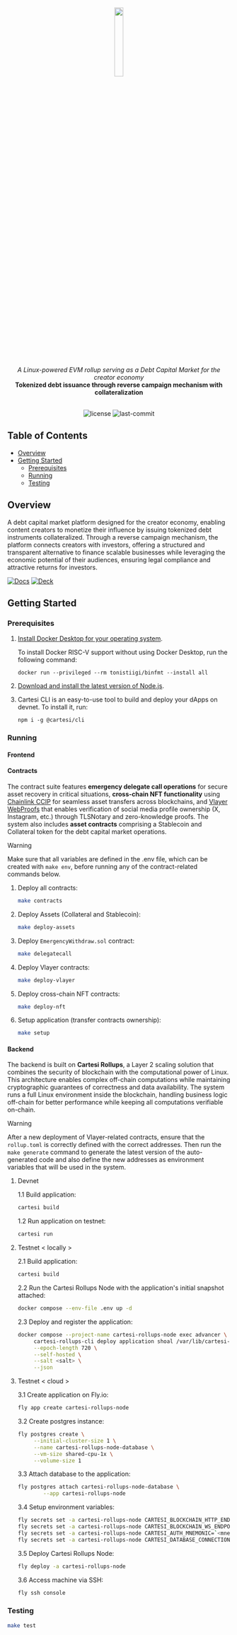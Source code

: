 <br>
<p align="center">
    <img src="https://github.com/user-attachments/assets/465b7615-842a-4f92-9f68-f3ffb8670fda" align="center" width="20%">
</p>
<br>
<div align="center">
    <i>A Linux-powered EVM rollup serving as a Debt Capital Market for the creator economy</i>
</div>
<div align="center">
<b>Tokenized debt issuance through reverse campaign mechanism with collateralization</b>
</div>
<br>
<p align="center">
	<img src="https://img.shields.io/github/license/tribeshq/tribes?style=default&logo=opensourceinitiative&logoColor=white&color=959CD0" alt="license">
	<img src="https://img.shields.io/github/last-commit/tribeshq/tribes?style=default&logo=git&logoColor=white&color=D1DCCB" alt="last-commit">
</p>

## Table of Contents
- [Overview](#overview)
- [Getting Started](#getting-started)
  - [Prerequisites](#prerequisites)
  - [Running](#running)
  - [Testing](#testing)

## Overview
A debt capital market platform designed for the creator economy, enabling content creators to monetize their influence by issuing tokenized debt instruments collateralized. Through a reverse campaign mechanism, the platform connects creators with investors, offering a structured and transparent alternative to finance scalable businesses while leveraging the economic potential of their audiences, ensuring legal compliance and attractive returns for investors.
<br>

[![Docs]][Link-docs] [![Deck]][Link-deck]
	
[Docs]: https://img.shields.io/badge/Documentation-959CD0?style=for-the-badge
[Link-docs]: https://docs.google.com/document/d/1l5D6sn9DBbaJFtTCfIM1gxoH7-10fVi9t2tsNr942Rw/edit?tab=t.0#heading=h.dfmi5re7vy34

[Deck]: https://img.shields.io/badge/Pitch%20Deck-D1DCCB?style=for-the-badge
[Link-deck]: https://www.canva.com/design/DAGVvlTnNpM/GsV9c1XuhYRYCrPK5811GA/view?utm_content=DAGVvlTnNpM&utm_campaign=designshare&utm_medium=link&utm_source=editor

## Getting Started

### Prerequisites
1. [Install Docker Desktop for your operating system](https://www.docker.com/products/docker-desktop/).

   To install Docker RISC-V support without using Docker Desktop, run the following command:
    
   ```shell
   docker run --privileged --rm tonistiigi/binfmt --install all
   ```

2. [Download and install the latest version of Node.js](https://nodejs.org/en/download).

3. Cartesi CLI is an easy-to-use tool to build and deploy your dApps on devnet. To install it, run:

   ```shell
   npm i -g @cartesi/cli
   ```

### Running

#### Frontend

#### Contracts

The contract suite features **emergency delegate call operations** for secure asset recovery in critical situations, **cross-chain NFT functionality** using [Chainlink CCIP](https://docs.chain.link/ccip) for seamless asset transfers across blockchains, and [Vlayer WebProofs](https://book.vlayer.xyz/features/web.html) that enables verification of social media profile ownership (X, Instagram, etc.) through TLSNotary and zero-knowledge proofs. The system also includes **asset contracts** comprising a Stablecoin and Collateral token for the debt capital market operations.

> [!WARNING]
> Make sure that all variables are defined in the .env file, which can be created with `make env`, before running any of the contract-related commands below.

1. Deploy all contracts:

   ```sh
   make contracts
   ```

2. Deploy Assets (Collateral and Stablecoin):

   ```sh
   make deploy-assets
   ```

3. Deploy `EmergencyWithdraw.sol` contract:

   ```sh
   make delegatecall
   ```
   
4. Deploy Vlayer contracts:

   ```sh
   make deploy-vlayer
   ```

5. Deploy cross-chain NFT contracts:

   ```sh
   make deploy-nft
   ```

6. Setup application (transfer contracts ownership):

   ```sh
   make setup
   ```

#### Backend

The backend is built on **Cartesi Rollups**, a Layer 2 scaling solution that combines the security of blockchain with the computational power of Linux. This architecture enables complex off-chain computations while maintaining cryptographic guarantees of correctness and data availability. The system runs a full Linux environment inside the blockchain, handling business logic off-chain for better performance while keeping all computations verifiable on-chain.

> [!WARNING]
> After a new deployment of Vlayer-related contracts, ensure that the `rollup.toml` is correctly defined with the correct addresses. Then run the `make generate` command to generate the latest version of the auto-generated code and also define the new addresses as environment variables that will be used in the system.

1. Devnet

   1.1 Build application:
   ```sh
   cartesi build
   ```

   1.2 Run application on testnet:
   ```sh
   cartesi run
   ```

2. Testnet < locally >

   2.1 Build application:
   ```sh
   cartesi build
   ```

   2.2 Run the Cartesi Rollups Node with the application's initial snapshot attached:
   ```sh
   docker compose --env-file .env up -d
   ```

   2.3 Deploy and register the application:
   ```sh
   docker compose --project-name cartesi-rollups-node exec advancer \
		cartesi-rollups-cli deploy application shoal /var/lib/cartesi-rollups-node/snapshot \
		--epoch-length 720 \
		--self-hosted \
		--salt <salt> \
		--json
   ```

3. Testnet < cloud >

   3.1 Create application on Fly.io:
   ```sh
   fly app create cartesi-rollups-node
   ```

   3.2 Create postgres instance:
   ```sh
   fly postgres create \
	   	--initial-cluster-size 1 \
	   	--name cartesi-rollups-node-database \
	   	--vm-size shared-cpu-1x \
	   	--volume-size 1
   ```

   3.3 Attach database to the application:
   ```sh
   fly postgres attach cartesi-rollups-node-database \
           --app cartesi-rollups-node
   ```

   3.4 Setup environment variables:
   ```sh
   fly secrets set -a cartesi-rollups-node CARTESI_BLOCKCHAIN_HTTP_ENDPOINT=<web3-provider-http-endpoint>
   fly secrets set -a cartesi-rollups-node CARTESI_BLOCKCHAIN_WS_ENDPOINT=<web3-provider-ws-endpoint>
   fly secrets set -a cartesi-rollups-node CARTESI_AUTH_MNEMONIC=`<mnemonic>`
   fly secrets set -a cartesi-rollups-node CARTESI_DATABASE_CONNECTION=<connection_string>
   ```

   3.5 Deploy Cartesi Rollups Node:
   ```sh
   fly deploy -a cartesi-rollups-node
   ```

   3.6 Access machine via SSH:
   ```sh
   fly ssh console
   ```

### Testing
```sh
make test
```
